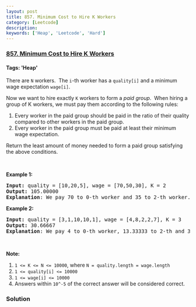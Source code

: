 ```yaml
---
layout: post
title: 857. Minimum Cost to Hire K Workers
category: [Leetcode]
description: 
keywords: ['Heap', 'Leetcode', 'Hard']
---
```

### [857. Minimum Cost to Hire K Workers](https://leetcode.com/problems/minimum-cost-to-hire-k-workers)

#### Tags: 'Heap'

<div class="content__u3I1 question-content__JfgR"><div><p>There are <code>N</code> workers.  The <code>i</code>-th worker has a <code>quality[i]</code> and a minimum wage expectation <code>wage[i]</code>.</p>
<p>Now we want to hire exactly <code>K</code> workers to form a <em>paid group</em>.  When hiring a group of K workers, we must pay them according to the following rules:</p>
<ol>
<li>Every worker in the paid group should be paid in the ratio of their quality compared to other workers in the paid group.</li>
<li>Every worker in the paid group must be paid at least their minimum wage expectation.</li>
</ol>
<p>Return the least amount of money needed to form a paid group satisfying the above conditions.</p>
<p> </p>
<ol>
</ol>
<div>
<p><strong>Example 1:</strong></p>
<pre><strong>Input: </strong>quality = <span id="example-input-1-1">[10,20,5]</span>, wage = <span id="example-input-1-2">[70,50,30]</span>, K = <span id="example-input-1-3">2</span>
<strong>Output: </strong><span id="example-output-1">105.00000
<strong>Explanation</strong>: </span><span>We pay 70 to 0-th worker and 35 to 2-th worker.</span>
</pre>
<div>
<p><strong>Example 2:</strong></p>
<pre><strong>Input: </strong>quality = <span id="example-input-2-1">[3,1,10,10,1]</span>, wage = <span id="example-input-2-2">[4,8,2,2,7]</span>, K = <span id="example-input-2-3">3</span>
<strong>Output: </strong><span id="example-output-2">30.66667
<strong>Explanation</strong>: </span><span>We pay 4 to 0-th worker, 13.33333 to 2-th and 3-th workers seperately.</span> 
</pre>
<p> </p>
<p><strong>Note:</strong></p>
<ol>
<li><code>1 &lt;= K &lt;= N &lt;= 10000</code>, where <code>N = quality.length = wage.length</code></li>
<li><code>1 &lt;= quality[i] &lt;= 10000</code></li>
<li><code>1 &lt;= wage[i] &lt;= 10000</code></li>
<li>Answers within <code>10^-5</code> of the correct answer will be considered correct.</li>
</ol>
</div>
</div>
</div></div>

### Solution
